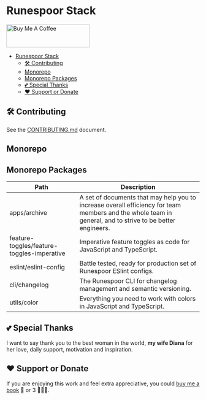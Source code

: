 # Runespoor Stack

<a href="https://www.buymeacoffee.com/borisshulyak" target="_blank"><img src="https://cdn.buymeacoffee.com/buttons/v2/default-yellow.png" alt="Buy Me A Coffee" style="height: 60px !important;width: 217px !important;" ></a>

- [Runespoor Stack](#runespoor-stack)
  - [🛠️ Contributing](#️-contributing)
  - [Monorepo](#monorepo)
  - [Monorepo Packages](#monorepo-packages)
  - [💕 Special Thanks](#-special-thanks)
  - [❤️ Support or Donate](#️-support-or-donate)

## 🛠️ Contributing

See the [CONTRIBUTING.md](https://github.com/runespoor-engineering/runespoorstack/blob/main/CONTRIBUTING.md) document.

## Monorepo

## Monorepo Packages

| Path | Description |
|-----------|-------------|
| apps/archive | A set of documents that may help you to increase overall efficiency for team members and the whole team in general, and to strive to be better engineers. |
| feature-toggles/feature-toggles-imperative | Imperative feature toggles as code for JavaScript and TypeScript. |
| eslint/eslint-config | Battle tested, ready for production set of Runespoor ESlint configs. |
| cli/changelog | The Runespoor CLI for changelog management and semantic versioning. |
| utils/color | Everything you need to work with colors in JavaScript and TypeScript. |

## 💕 Special Thanks

I want to say thank you to the best woman in the world, **my wife Diana** for her love, daily support, motivation and inspiration.

## ❤️ Support or Donate

If you are enjoying this work and feel extra appreciative, you could [buy me a book](https://bmc.link/borisshulyak)
📖 or 3 📖📖📖.

